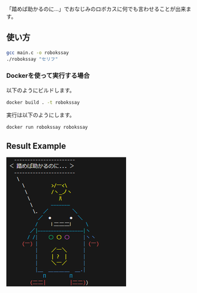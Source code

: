 「踏めば助かるのに...」でおなじみのロボカスに何でも言わせることが出来ます。

## 使い方
```bash
gcc main.c -o robokssay
./robokssay "セリフ"
```

### Dockerを使って実行する場合
以下のようにビルドします。
```bash
docker build . -t robokssay
```

実行は以下のようにします。
```bash
docker run robokssay robokssay
```

## Result Example
![result](docs/example_color.png)
